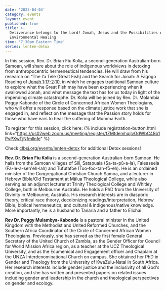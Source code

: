 ```yaml
---
date: '2023-04-04'
category: events
layout: event
published: true
title: >-
  Deliverance belongs to the Lord! Jonah, Jesus and the Possibilities of
  Environmental Healing
time: '7:30pm Eastern Time'
series: lenten-detox
---
```

In this session, Rev. Dr. Brian Fiu Kolia, a second-generation Australian-born Samoan, will share about the role of indigenous worldviews in detoxing from anthropocentric hermeneutical tendencies. He will draw from his research on “The I’a Tele (Great Fish) and the Search for Jonah: A Fāgogo Reading of [Jonah 1:17-2:10](https://bible.oremus.org/?ql=542899050), in which he engages traditional Samoan culture to explore what the Great Fish may have been experiencing when it swallowed Jonah, and what message the text has for us today in light of the impending climate catastrophe. Dr. Kolia will be joined by Rev. Dr. Molambia Peggy Kabonde of the Circle of Concerned African Women Theologians, who will offer a response based on the climate justice work that she is engaged in, and reflect on the message that the Passion story holds for those who have ears to hear the suffering of Momma Earth.

To register for this session, click here: {% include registration-button.html link="https://us02web.zoom.us/meeting/register/tZMtdemhqjIvGdWbC48b1PvPXwTjNfmllnfe" %}

Check [clbsj.org/events/lenten-detox](https://clbsj.org/events/lenten-detox/) for additional Detox sessions!

**Rev. Dr. Brian Fiu Kolia** is a second-generation Australian-born Samoan. He hails from the Samoan villages of Sili, Satapuala (Sa-ta-pū-a-la), Faleaseela (Fa-le-a-seh'eh-lah) and Tufutafoe (Too-foo-tah-fō-eh). He is an ordained minister of the Congregational Christian Church Samoa, and a lecturer in Hebrew Bible/Old Testament at Mālua Theological College, while also serving as an adjunct lecturer at Trinity Theological College and Whitley College, both in Melbourne Australia. He holds a PhD from the University of Divinity in Melbourne, Australia. His research interests are in diasporic theory, critical race theory, decolonizing readings/interpretation, Hebrew Bible, biblical hermeneutics, and cultural & indigenous/native knowledge. More importantly, he is a husband to Tanaria and a father to Elichai.

**Rev Dr. Peggy Mulambya-Kabonde** is a pastoral minister in the United Kingdom with the Methodist and United Reformed Churches, and the Southern Africa Coordinator of the Circle of Concerned African Women Theologians. Previously, she has served as the first female General Secretary of the United Church of Zambia, as the Gender Officer for Council for World Mission Africa region, as a teacher at the UCZ Theological University, and as the Ecumenical and Engagement officer and Chaplain at the UNZA Interdenominational Church on campus. She obtained her PhD in Gender and Theology from the University of KwaZulu-Natal in South Africa. Her research interests include gender justice and the inclusivity of all God's creation, and she has written and presented papers on related issues including gender and leadership in the church and theological perspectives on gender and ecology.
